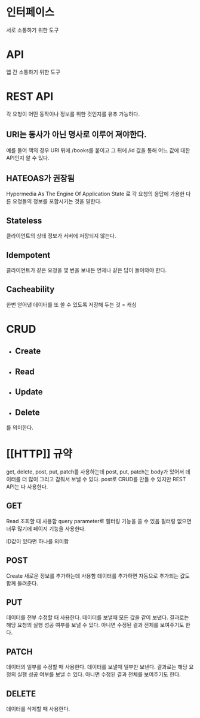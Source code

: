 # 인터페이스
서로 소통하기 위한 도구

# API
앱 간 소통하기 위한 도구


# REST API
각 요청이 어떤 동작이나 정보를 위한 것인지를 유추 가능하다.
## URI는 동사가 아닌 명사로 이루어 져야한다.
예를 들어 책의 경우
URI 뒤에 /books를 붙이고
그 뒤에 /id 값을 통해 어느 값에 대한 API인지 알 수 있다.

## HATEOAS가 권장됨
Hypermedia
As
The
Engine
Of
Application State
로 각 요청의 응답에 가용한 다른 요청들의 정보를 포함시키는 것을 말한다.

## Stateless
클라이언트의 상태 정보가 서버에 저장되지 않는다.

## Idempotent
클라이언트가 같은 요청을 몇 번을 보내든 언제나 같은 답이 돌아와야 한다.

## Cacheability
한번 얻어낸 데이터를 또 쓸 수 있도록 저장해 두는 것 = 캐싱


# CRUD
- ## Create
- ## Read
- ## Update
- ## Delete
를 의미한다.

# [[HTTP]] 규약
get, delete, post, put, patch를 사용하는데
post, put, patch는 body가 있어서 데이터를 더 많이 그리고 감춰서 보낼 수 있다.
post로 CRUD를 만들 수 있지만 REST  API는 다 사용한다.

## GET
Read 조회할 때 사용함
query parameter로 필터링 기능을 쓸 수 있음
필터링 없으면 너무 많기에 페이지 기능을 사용한다.

ID값이 있다면 하나를 의미함

## POST
Create 새로운 정보를 추가하는데 사용함
데이터를 추가하면 자동으로 추가되는 값도 함께 돌려준다.

## PUT
데이터를 전부 수정할 때 사용한다.
데이터를 보낼때 모든 값을 같이 보낸다.
결과로는 해당 요청의 실행 성공 여부를 보낼 수 있다.
아니면 수정된 결과 전체를 보여주기도 한다.

## PATCH
데이터의 일부를 수정할 때 사용한다.
데이터를 보낼때 일부만 보낸다.
결과로는 해당 요청의 실행 성공 여부를 보낼 수 있다.
아니면 수정된 결과 전체를 보여주기도 한다.
## DELETE
데이터를 삭제할 때 사용한다.

